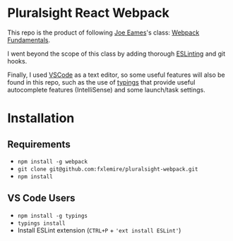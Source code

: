 Pluralsight React Webpack
=========================
This repo is the product of following [Joe Eames](https://twitter.com/josepheames)'s class:
[Webpack Fundamentals](http://app.pluralsight.com/courses/webpack-fundamentals).

I went beyond the scope of this class by adding thorough [ESLinting](http://eslint.org/) and git hooks.

Finally, I used [VSCode](https://code.visualstudio.com/) as a text editor, so some useful features will also be found in this repo, such as the use of [typings](https://github.com/typings)
that provide useful autocomplete features (IntelliSense) and some launch/task settings.

# Installation

## Requirements
* `npm install -g webpack`
* `git clone git@github.com:fxlemire/pluralsight-webpack.git`
* `npm install`

## VS Code Users
* `npm install -g typings`
* `typings install`
* Install ESLint extension (`CTRL+P` + `'ext install ESLint'`)
